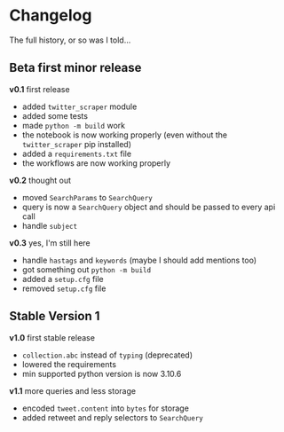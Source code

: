 # Changelog

<summary>The full history, or so was I told...</summary>

## Beta first minor release

**v0.1** first release

-  added `twitter_scraper` module
-  added some tests
-  made `python -m build` work
-  the notebook is now working properly (even without the `twitter_scraper` pip installed)
-  added a `requirements.txt` file
-  the workflows are now working properly

**v0.2** thought out

- moved `SearchParams` to `SearchQuery`
- query is now a `SearchQuery` object and should be passed to every api call
- handle `subject`

**v0.3** yes, I'm still here

- handle `hastags` and `keywords` (maybe I should add mentions too)
- got something out `python -m build`
- added a `setup.cfg` file
- removed `setup.cfg` file

## Stable Version 1

**v1.0** first stable release

- `collection.abc` instead of `typing` (deprecated)
- lowered the requirements
- min supported python version is now 3.10.6

**v1.1** more queries and less storage

- encoded `tweet.content` into `bytes` for storage
- added retweet and reply selectors to `SearchQuery`

